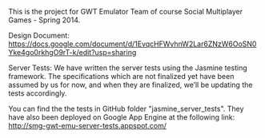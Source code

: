 This is the project for GWT Emulator Team of course Social Multiplayer Games - Spring 2014.

Design Document: https://docs.google.com/document/d/1EvqcHFWvhnW2Lar6ZNzW6OoSN0Yke4go0rkhgO9rT-k/edit?usp=sharing

Server Tests:
We have written the server tests using the Jasmine testing framework. The specifications which are not finalized yet have been assumed by us for now, and when they are finalized, we’ll be updating the tests accordingly.

You can find the the tests in GitHub folder "jasmine_server_tests".
They have also been deployed on Google App Engine at the following link: http://smg-gwt-emu-server-tests.appspot.com/